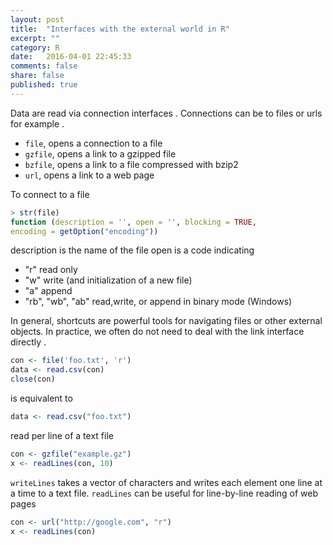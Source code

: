 ```yaml
---
layout: post
title:  "Interfaces with the external world in R"
excerpt: ""
category: R 
date:   2016-04-01 22:45:33
comments: false
share: false
published: true
---
```


Data are read via connection interfaces . Connections can be to files or urls for example .

* `file`, opens a connection to a file
* `gzfile`, opens a link to a gzipped file
* `bzfile`, opens a link to a file compressed with bzip2
* `url`, opens a link to a web page

To connect to a file

```r
> str(file)
function (description = '', open = '', blocking = TRUE,
encoding = getOption("encoding"))
```

description is the name of the file open is a code indicating

* "r" read only
* "w" write (and initialization of a new file)
* "a" append
* "rb", "wb", "ab" read,write, or append in binary mode (Windows)


In general, shortcuts are powerful tools for navigating files or other external objects. 
In practice, we often do not need to deal with the link interface directly .

```r
con <- file('foo.txt', 'r')
data <- read.csv(con)
close(con)
```

is equivalent to

```r
data <- read.csv("foo.txt")
```

read per line of a text file

```r
con <- gzfile("example.gz")
x <- readLines(con, 10)
```

`writeLines` takes a vector of characters and writes each element one line at a time to a text file.
`readLines` can be useful for line-by-line reading of web pages

```r
con <- url("http://google.com", "r")
x <- readLines(con)
```


